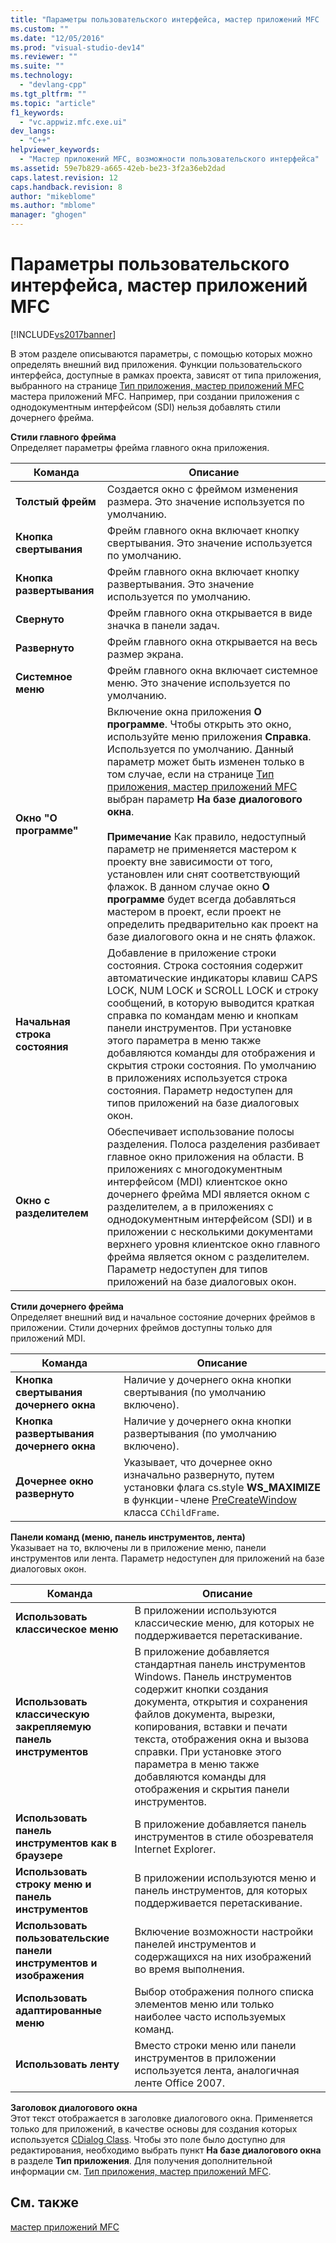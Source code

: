 ```yaml
---
title: "Параметры пользовательского интерфейса, мастер приложений MFC | Microsoft Docs"
ms.custom: ""
ms.date: "12/05/2016"
ms.prod: "visual-studio-dev14"
ms.reviewer: ""
ms.suite: ""
ms.technology: 
  - "devlang-cpp"
ms.tgt_pltfrm: ""
ms.topic: "article"
f1_keywords: 
  - "vc.appwiz.mfc.exe.ui"
dev_langs: 
  - "C++"
helpviewer_keywords: 
  - "Мастер приложений MFC, возможности пользовательского интерфейса"
ms.assetid: 59e7b829-a665-42eb-be23-3f2a36eb2dad
caps.latest.revision: 12
caps.handback.revision: 8
author: "mikeblome"
ms.author: "mblome"
manager: "ghogen"
---
```

# Параметры пользовательского интерфейса, мастер приложений MFC
[!INCLUDE[vs2017banner](../../assembler/inline/includes/vs2017banner.md)]

В этом разделе описываются параметры, с помощью которых можно определять внешний вид приложения.  Функции пользовательского интерфейса, доступные в рамках проекта, зависят от типа приложения, выбранного на странице [Тип приложения, мастер приложений MFC](../Topic/Application%20Type,%20MFC%20Application%20Wizard.md) мастера приложений MFC.  Например, при создании приложения с однодокументным интерфейсом \(SDI\) нельзя добавлять стили дочернего фрейма.  
  
 **Стили главного фрейма**  
 Определяет параметры фрейма главного окна приложения.  
  
|Команда|Описание|  
|-------------|--------------|  
|**Толстый фрейм**|Создается окно с фреймом изменения размера.  Это значение используется по умолчанию.|  
|**Кнопка свертывания**|Фрейм главного окна включает кнопку свертывания.  Это значение используется по умолчанию.|  
|**Кнопка развертывания**|Фрейм главного окна включает кнопку развертывания.  Это значение используется по умолчанию.|  
|**Свернуто**|Фрейм главного окна открывается в виде значка в панели задач.|  
|**Развернуто**|Фрейм главного окна открывается на весь размер экрана.|  
|**Системное меню**|Фрейм главного окна включает системное меню.  Это значение используется по умолчанию.|  
|**Окно "О программе"**|Включение окна приложения **О программе**.  Чтобы открыть это окно, используйте меню приложения **Справка**.  Используется по умолчанию. Данный параметр может быть изменен только в том случае, если на странице [Тип приложения, мастер приложений MFC](../Topic/Application%20Type,%20MFC%20Application%20Wizard.md) выбран параметр **На базе диалогового окна**.<br /><br /> **Примечание** Как правило, недоступный параметр не применяется мастером к проекту вне зависимости от того, установлен или снят соответствующий флажок.  В данном случае окно **О программе** будет всегда добавляться мастером в проект, если проект не определить предварительно как проект на базе диалогового окна и не снять флажок.|  
|**Начальная строка состояния**|Добавление в приложение строки состояния.  Строка состояния содержит автоматические индикаторы клавиш CAPS LOCK, NUM LOCK и SCROLL LOCK и строку сообщений, в которую выводится краткая справка по командам меню и кнопкам панели инструментов.  При установке этого параметра в меню также добавляются команды для отображения и скрытия строки состояния.  По умолчанию в приложениях используется строка состояния.  Параметр недоступен для типов приложений на базе диалоговых окон.|  
|**Окно с разделителем**|Обеспечивает использование полосы разделения.  Полоса разделения разбивает главное окно приложения на области.  В приложениях с многодокументным интерфейсом \(MDI\) клиентское окно дочернего фрейма MDI является окном с разделителем, а в приложениях с однодокументным интерфейсом \(SDI\) и в приложении с несколькими документами верхнего уровня клиентское окно главного фрейма является окном с разделителем.  Параметр недоступен для типов приложений на базе диалоговых окон.|  
  
 **Стили дочернего фрейма**  
 Определяет внешний вид и начальное состояние дочерних фреймов в приложении.  Стили дочерних фреймов доступны только для приложений MDI.  
  
|Команда|Описание|  
|-------------|--------------|  
|**Кнопка свертывания дочернего окна**|Наличие у дочернего окна кнопки свертывания \(по умолчанию включено\).|  
|**Кнопка развертывания дочернего окна**|Наличие у дочернего окна кнопки развертывания \(по умолчанию включено\).|  
|**Дочернее окно развернуто**|Указывает, что дочернее окно изначально развернуто, путем установки флага cs.style **WS\_MAXIMIZE** в функции\-члене [PreCreateWindow](../Topic/CWnd::PreCreateWindow.md) класса `CChildFrame`.|  
  
 **Панели команд \(меню, панель инструментов, лента\)**  
 Указывает на то, включены ли в приложение меню, панели инструментов или лента.  Параметр недоступен для приложений на базе диалоговых окон.  
  
|Команда|Описание|  
|-------------|--------------|  
|**Использовать классическое меню**|В приложении используются классические меню, для которых не поддерживается перетаскивание.|  
|**Использовать классическую закрепляемую панель инструментов**|В приложение добавляется стандартная панель инструментов Windows.  Панель инструментов содержит кнопки создания документа, открытия и сохранения файлов документа, вырезки, копирования, вставки и печати текста, отображения окна и вызова справки.  При установке этого параметра в меню также добавляются команды для отображения и скрытия панели инструментов.|  
|**Использовать панель инструментов как в браузере**|В приложение добавляется панель инструментов в стиле обозревателя Internet Explorer.|  
|**Использовать строку меню и панель инструментов**|В приложении используются меню и панель инструментов, для которых поддерживается перетаскивание.|  
|**Использовать пользовательские панели инструментов и изображения**|Включение возможности настройки панелей инструментов и содержащихся на них изображений во время выполнения.|  
|**Использовать адаптированные меню**|Выбор отображения полного списка элементов меню или только наиболее часто используемых команд.|  
|**Использовать ленту**|Вместо строки меню или панели инструментов в приложении используется лента, аналогичная ленте Office 2007.|  
  
 **Заголовок диалогового окна**  
 Этот текст отображается в заголовке диалогового окна. Применяется только для приложений, в качестве основы для создания которых используется [CDialog Class](../../mfc/reference/cdialog-class.md).  Чтобы это поле было доступно для редактирования, необходимо выбрать пункт **На базе диалогового окна** в разделе **Тип приложения**.  Для получения дополнительной информации см. [Тип приложения, мастер приложений MFC](../Topic/Application%20Type,%20MFC%20Application%20Wizard.md).  
  
## См. также  
 [мастер приложений MFC](../Topic/MFC%20Application%20Wizard.md)